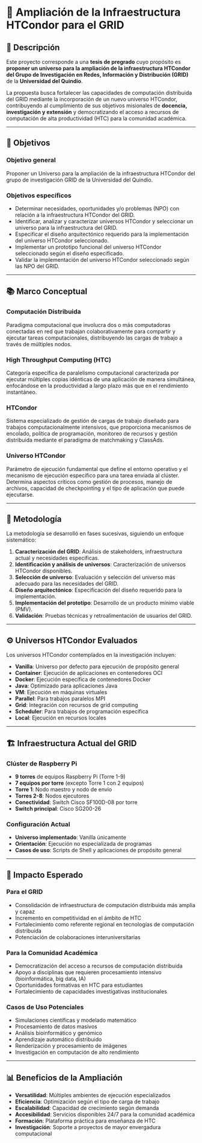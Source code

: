 # 🧩 Ampliación de la Infraestructura HTCondor para el GRID

## 📖 Descripción

Este proyecto corresponde a una **tesis de pregrado** cuyo propósito es **proponer un universo para la ampliación de la infraestructura HTCondor del Grupo de Investigación en Redes, Información y Distribución (GRID)** de la **Universidad del Quindío**.

La propuesta busca fortalecer las capacidades de computación distribuida del GRID mediante la incorporación de un nuevo universo HTCondor, contribuyendo al cumplimiento de sus objetivos misionales de **docencia, investigación y extensión** y democratizando el acceso a recursos de computación de alta productividad (HTC) para la comunidad académica.

---

## 🎯 Objetivos

### Objetivo general
Proponer un Universo para la ampliación de la infraestructura HTCondor del grupo de investigación GRID de la Universidad del Quindío.

### Objetivos específicos
- Determinar necesidades, oportunidades y/o problemas (NPO) con relación a la infraestructura HTCondor del GRID.
- Identificar, analizar y caracterizar universos HTCondor y seleccionar un universo para la infraestructura del GRID.
- Especificar el diseño arquitectónico requerido para la implementación del universo HTCondor seleccionado.
- Implementar un prototipo funcional del universo HTCondor seleccionado según el diseño especificado.
- Validar la implementación del universo HTCondor seleccionado según las NPO del GRID.

---

## 📚 Marco Conceptual

### Computación Distribuida
Paradigma computacional que involucra dos o más computadoras conectadas en red que trabajan colaborativamente para compartir y ejecutar tareas computacionales, distribuyendo las cargas de trabajo a través de múltiples nodos.

### High Throughput Computing (HTC)
Categoría específica de paralelismo computacional caracterizada por ejecutar múltiples copias idénticas de una aplicación de manera simultánea, enfocándose en la productividad a largo plazo más que en el rendimiento instantáneo.

### HTCondor
Sistema especializado de gestión de cargas de trabajo diseñado para trabajos computacionalmente intensivos, que proporciona mecanismos de encolado, política de programación, monitoreo de recursos y gestión distribuida mediante el paradigma de matchmaking y ClassAds.

### Universo HTCondor
Parámetro de ejecución fundamental que define el entorno operativo y el mecanismo de ejecución específico para una tarea enviada al clúster. Determina aspectos críticos como gestión de procesos, manejo de archivos, capacidad de checkpointing y el tipo de aplicación que puede ejecutarse.

---

## 🧪 Metodología

La metodología se desarrolló en fases sucesivas, siguiendo un enfoque sistemático:

1. **Caracterización del GRID**: Análisis de stakeholders, infraestructura actual y necesidades específicas.
2. **Identificación y análisis de universos**: Caracterización de universos HTCondor disponibles.
3. **Selección de universo**: Evaluación y selección del universo más adecuado para las necesidades del GRID.
4. **Diseño arquitectónico**: Especificación del diseño requerido para la implementación.
5. **Implementación del prototipo**: Desarrollo de un producto mínimo viable (PMV).
6. **Validación**: Pruebas técnicas y retroalimentación de usuarios del GRID.

---

## ⚙️ Universos HTCondor Evaluados

Los universos HTCondor contemplados en la investigación incluyen:

- **Vanilla**: Universo por defecto para ejecución de propósito general
- **Container**: Ejecución de aplicaciones en contenedores OCI
- **Docker**: Ejecución específica de contenedores Docker
- **Java**: Optimizado para aplicaciones Java
- **VM**: Ejecución en máquinas virtuales
- **Parallel**: Para trabajos paralelos MPI
- **Grid**: Integración con recursos de grid computing
- **Scheduler**: Para trabajos de programación específica
- **Local**: Ejecución en recursos locales

---

## 🏗️ Infraestructura Actual del GRID

### Clúster de Raspberry Pi
- **9 torres** de equipos Raspberry Pi (Torre 1-9)
- **7 equipos por torre** (excepto Torre 1 con 2 equipos)
- **Torre 1**: Nodo maestro y nodo de envío
- **Torres 2-8**: Nodos ejecutores
- **Conectividad**: Switch Cisco SF100D-08 por torre
- **Switch principal**: Cisco SG200-26

### Configuración Actual
- **Universo implementado**: Vanilla únicamente
- **Orientación**: Ejecución no especializada de programas
- **Casos de uso**: Scripts de Shell y aplicaciones de propósito general

---

## 🚀 Impacto Esperado

### Para el GRID
- Consolidación de infraestructura de computación distribuida más amplia y capaz
- Incremento en competitividad en el ámbito de HTC
- Fortalecimiento como referente regional en tecnologías de computación distribuida
- Potenciación de colaboraciones interuniversitarias

### Para la Comunidad Académica
- Democratización del acceso a recursos de computación distribuida
- Apoyo a disciplinas que requieren procesamiento intensivo (bioinformática, big data, IA)
- Oportunidades formativas en HTC para estudiantes
- Fortalecimiento de capacidades investigativas institucionales

### Casos de Uso Potenciales
- Simulaciones científicas y modelado matemático
- Procesamiento de datos masivos
- Análisis bioinformático y genómico
- Aprendizaje automático distribuido
- Renderización y procesamiento de imágenes
- Investigación en computación de alto rendimiento

---

## 📊 Beneficios de la Ampliación

- **Versatilidad**: Múltiples ambientes de ejecución especializados
- **Eficiencia**: Optimización según el tipo de carga de trabajo
- **Escalabilidad**: Capacidad de crecimiento según demanda
- **Accesibilidad**: Servicios disponibles 24/7 para la comunidad académica
- **Formación**: Plataforma práctica para enseñanza de HTC
- **Investigación**: Soporte a proyectos de mayor envergadura computacional
